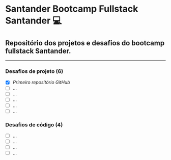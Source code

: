 # Santander Bootcamp Fullstack Santander :computer:
## Repositório dos projetos e desafios do bootcamp fullstack Santander.
***


### Desafios de projeto (6)

- [x] *Primeiro repositório GitHub*
- [ ] ...
- [ ] ...
- [ ] ...
- [ ] ...
- [ ] ...

### Desafios de código (4)

- [ ] ...
- [ ] ...
- [ ] ...
- [ ] ...

